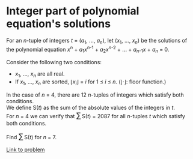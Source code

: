 # Integer part of polynomial equation's solutions

<p>
For an <var>n</var>-tuple of integers <var>t</var> = (<var>a</var><sub>1</sub>, ..., <var>a</var><sub><var>n</var></sub>), let (<var>x</var><sub>1</sub>, ..., <var>x</var><sub><var>n</var></sub>) be the solutions of the polynomial equation <var>x</var><sup><var>n</var></sup> + <var>a</var><sub>1</sub><var>x</var><sup><var>n</var>-1</sup> + <var>a</var><sub>2</sub><var>x</var><sup><var>n</var>-2</sup> + ... + <var>a</var><sub><var>n</var>-1</sub><var>x</var> + <var>a</var><sub><var>n</var></sub> = 0.
</p>
<p>
Consider the following two conditions:
</p><ul><li><var>x</var><sub>1</sub>, ..., <var>x</var><sub><var>n</var></sub> are all real.
</li><li>If <var>x</var><sub>1</sub>, ..., <var>x</var><sub><var>n</var></sub> are sorted, ⌊<var>x</var><sub><var>i</var></sub>⌋ = <var>i</var> for 1 ≤ <var>i</var> ≤ <var>n</var>. (⌊·⌋: floor function.)
</li></ul><p>
In the case of <var>n</var> = 4, there are 12 <var>n</var>-tuples of integers which satisfy both conditions.<br />
We define S(<var>t</var>) as the sum of the absolute values of the integers in <var>t</var>.<br />
For <var>n</var> = 4 we can verify that <span style="font-size:larger;"><span style="font-size:larger;">∑</span></span> S(<var>t</var>) = 2087 for all <var>n</var>-tuples <var>t</var> which satisfy both conditions.
</p>
<p>
Find <span style="font-size:larger;"><span style="font-size:larger;">∑</span></span> S(<var>t</var>) for <var>n</var> = 7.
</p>

[Link to problem](https://projecteuler.net/problem=438)

